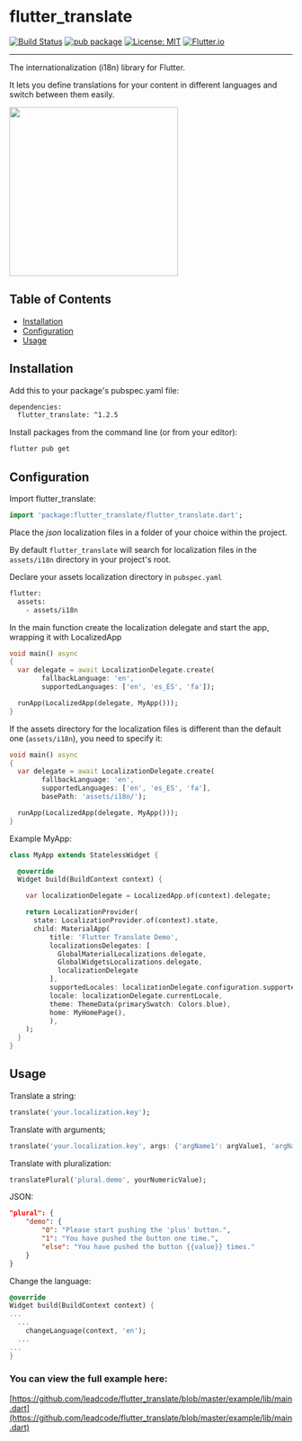 # flutter_translate

[![Build Status](https://travis-ci.org/leadcode/flutter_translate.svg)](https://travis-ci.org/leadcode/flutter_translate)
[![pub package](https://img.shields.io/pub/v/flutter_translate.svg)](https://pub.dev/packages/flutter_translate)
[![License: MIT](https://img.shields.io/badge/License-MIT-ff69b4.svg)](https://github.com/leadcode/flutter_translate/blob/master/LICENSE)
[![Flutter.io](https://img.shields.io/badge/Flutter-Website-deepskyblue.svg)](https://flutter.io/)

---

The internationalization (i18n) library for Flutter.

It lets you define translations for your content in different languages and switch between them easily.

<img src="https://raw.githubusercontent.com/leadcode/flutter_translate/master/assets/gifs/flutter_translate_screen.gif" width="300"/>

## Table of Contents
  - [Installation](#installation)
  - [Configuration](#configuration)
  - [Usage](#usage)

## Installation

Add this to your package's pubspec.yaml file:

```sh
dependencies:
  flutter_translate: ^1.2.5
```

Install packages from the command line (or from your editor):

```sh
flutter pub get
```

## Configuration

Import flutter_translate:

```dart
import 'package:flutter_translate/flutter_translate.dart';
```

Place the *json* localization files in a folder of your choice within the project.

By default ```flutter_translate``` will search for localization files in the `assets/i18n` directory in your project's root.

Declare your assets localization directory in ```pubspec.yaml```

```sh
flutter:
  assets:
    - assets/i18n
```

In the main function create the localization delegate and start the app, wrapping it with LocalizedApp

```dart
void main() async
{
  var delegate = await LocalizationDelegate.create(
        fallbackLanguage: 'en',
        supportedLanguages: ['en', 'es_ES', 'fa']);

  runApp(LocalizedApp(delegate, MyApp()));
}
```

If the assets directory for the localization files is different than the default one (```assets/i18n```), you need to specify it:

```dart
void main() async
{
  var delegate = await LocalizationDelegate.create(
        fallbackLanguage: 'en',
        supportedLanguages: ['en', 'es_ES', 'fa'],
        basePath: 'assets/i18n/');

  runApp(LocalizedApp(delegate, MyApp()));
}
```

Example MyApp:

```dart
class MyApp extends StatelessWidget {

  @override
  Widget build(BuildContext context) {

    var localizationDelegate = LocalizedApp.of(context).delegate;

    return LocalizationProvider(
      state: LocalizationProvider.of(context).state,
      child: MaterialApp(
          title: 'Flutter Translate Demo',
          localizationsDelegates: [
            GlobalMaterialLocalizations.delegate,
            GlobalWidgetsLocalizations.delegate,
            localizationDelegate
          ],
          supportedLocales: localizationDelegate.configuration.supportedLocales,
          locale: localizationDelegate.currentLocale,
          theme: ThemeData(primarySwatch: Colors.blue),
          home: MyHomePage(),
          ),
    );
  }
}
```

## Usage

Translate a string:

```dart
translate('your.localization.key');
```

Translate with arguments;

```dart
translate('your.localization.key', args: {'argName1': argValue1, 'argName2': argValue2});
```

Translate with pluralization:

```dart
translatePlural('plural.demo', yourNumericValue);
```

JSON:

```json
"plural": {
    "demo": {
        "0": "Please start pushing the 'plus' button.",
        "1": "You have pushed the button one time.",
        "else": "You have pushed the button {{value}} times."
    }
}
```

Change the language:

```dart
@override
Widget build(BuildContext context) {
...
  ...
    changeLanguage(context, 'en');
  ...
...
}
```

### You can view the full example here:

[https://github.com/leadcode/flutter_translate/blob/master/example/lib/main.dart](https://github.com/leadcode/flutter_translate/blob/master/example/lib/main.dart)
